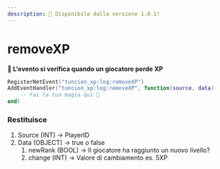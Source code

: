 ```yaml
---
description: 🔧 Disponibile dalla versione 1.0.1!
---
```


# removeXP

**📢 L'evento si verifica quando un giocatore perde XP**

```lua
RegisterNetEvent("tuncion_xp:log:removeXP")
AddEventHandler("tuncion_xp:log:removeXP", function(source, data)
    -- Fai la tua magia qui 💫
end)
```

### Restituisce

1. Source <span className="color-blue">(INT)</span> <span className="color-orange">-> PlayerID</span>
2. Data <span className="color-blue">(OBJECT)</span> <span className="color-orange">-> true o false</span>
   1. newRank <span className="color-blue">(BOOL)</span> <span className="color-orange">-> Il giocatore ha raggiunto un nuovo livello?</span>
   2. change <span className="color-blue">(INT)</span> <span className="color-orange">-> Valore di cambiamento es. 5XP</span>
